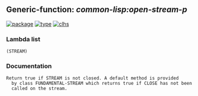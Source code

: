 ## Generic-function: ***common-lisp:open-stream-p***
[![package](https://img.shields.io/badge/Package-COMMON--LISP-5f9ea0.svg?style=social&colorA=999999)](../) [![type](https://img.shields.io/badge/Type-Generic--Function-5f9ea0.svg?style=social&colorA=999999)](../#generic-function) [![clhs](https://img.shields.io/badge/CLHS-OPEN--STREAM--P-5f9ea0.svg?style=social&colorA=999999)](http://www.lispworks.com/documentation/HyperSpec/Body/f_open_s.htm) 
### Lambda list
```
(STREAM)
```
### Documentation
```
Return true if STREAM is not closed. A default method is provided
  by class FUNDAMENTAL-STREAM which returns true if CLOSE has not been
  called on the stream.
```
